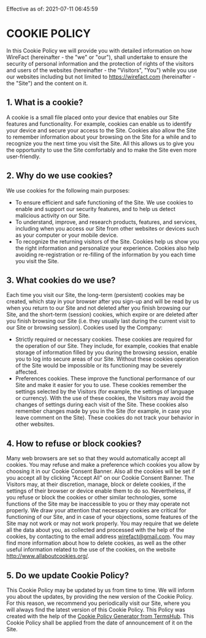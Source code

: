 
Effective as of: 2021-07-11 06:45:59
# COOKIE POLICY

In this Cookie Policy we will provide you with detailed information on how WireFact (hereinafter - the "we" or "our"), shall undertake to ensure the security of personal information and the protection of rights of the visitors and users of the websites (hereinafter - the "Visitors", "You") while you use our websites including but not limited to https://wirefact.com (hereinafter - the "Site") and the content on it.

## 1. What is a cookie?
A cookie is a small file placed onto your device that enables our Site features and functionality. For example, cookies can enable us to identify your device and secure your access to the Site. Cookies also allow the Site to remember information about your browsing on the Site for a while and to recognize you the next time you visit the Site. All this allows us to give you the opportunity to use the Site comfortably and to make the Site even more user-friendly.


## 2. Why do we use cookies?
We use cookies for the following main purposes:

 - To ensure efficient and safe functioning of the Site. We use cookies to enable and support our security features, and to help us detect malicious activity on our Site.
 - To understand, improve, and research products, features, and services, including when you access our Site from other websites or devices such as your computer or your mobile device.
 - To recognize the returning visitors of the Site. Cookies help us show you the right information and personalize your experience. Cookies also help avoiding re-registration or re-filling of the information by you each time you visit the Site.



## 3. What cookies do we use?
Each time you visit our Site, the long-term (persistent) cookies may be created, which stay in your browser after you sign-up and will be read by us when you return to our Site and not deleted after you finish browsing our Site, and the short-term (session) cookies, which expire or are deleted after you finish browsing our Site (i.e. they usually last during the current visit to our Site or browsing session).
Cookies used by the Company:

 - Strictly required or necessary cookies. These cookies are required for the operation of our Site. They include, for example, cookies that enable storage of information filled by you during the browsing session, enable you to log into secure areas of our Site. Without these cookies operation of the Site would be impossible or its functioning may be severely affected.
 - Preferences cookies. These improve the functional performance of our Site and make it easier for you to use. These cookies remember the settings selected by the Visitors (for example, the settings of language or currency). With the use of these cookies, the Visitors may avoid the changes of settings during each visit of the Site. These cookies also remember changes made by you in the Site (for example, in case you leave comment on the Site). These cookies do not track your behavior in other websites.



## 4. How to refuse or block cookies?
Many web browsers are set so that they would automatically accept all cookies.
You may refuse and make a preference which cookies you allow by choosing it in our Cookie Consent Banner. Also all the cookies will be set if you accept all by clicking "Accept All" on our Cookie Consent Banner.
The Visitors may, at their discretion, manage, block or delete cookies, if the settings of their browser or device enable them to do so. Nevertheless, if you refuse or block the cookies or other similar technologies, some functions of the Site may be inaccessible to you or they may operate not properly.
We draw your attention that necessary cookies are critical for functioning of our Site, and in case of your objections, some features of the Site may not work or may not work properly.
You may require that we delete all the data about you, as collected and processed with the help of the cookies, by contacting to the email address wirefact@gmail.com.
You may find more information about how to delete cookies, as well as the other useful information related to the use of the cookies, on the website http://www.allaboutcookies.org/.


## 5. Do we update Cookie Policy?
This Cookie Policy may be updated by us from time to time. We will inform you about the updates, by providing the new version of the Cookie Policy. For this reason, we recommend you periodically visit our Site, where you will always find the latest version of this Cookie Policy. This Policy was created with the help of the [Cookie Policy Generator from TermsHub](https://termshub.io/cookie-policy?utm_source=referral&utm_medium=generated_documents&utm_campaign=referral_documents&utm_content=cp_th_text).
This Cookie Policy shall be applied from the date of announcement of it on the Site.

